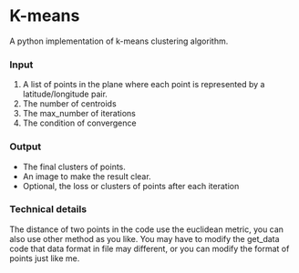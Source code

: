 # K-means
A python implementation of k-means clustering algorithm.
### Input
1. A list of points in the plane where each point is represented by a latitude/longitude pair.
2. The number of centroids
3. The max_number of iterations
4. The condition of convergence
### Output
- The final clusters of points.
- An image to make the result clear.
- Optional, the loss or clusters of points after each iteration
### Technical details
The distance of two points in the code use the euclidean metric, you can also use other method as you like.
You may have to modify the get_data code that data format in file may different, or you can modify the format of points just like me.


